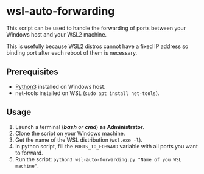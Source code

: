 # wsl-auto-forwarding

This script can be used to handle the forwarding of ports between your Windows host and your WSL2 machine.

This is usefully because WSL2 distros cannot have a fixed IP address so binding port after each reboot of them is necessary.

## Prerequisites

- [Python3](https://www.python.org/downloads/) installed on Windows host.
- net-tools installed on WSL (`sudo apt install net-tools`).

## Usage

1. Launch a terminal (_**bash** or **cmd**_) **as Administrator**.
2. Clone the script on your Windows machine.
3. Get the name of the WSL distribution (`wsl.exe -l`).
4. In python script, fill the `PORTS_TO_FORWARD` variable with all ports you want to forward.
5. Run the script: `python3 wsl-auto-forwarding.py "Name of you WSL machine"`.
